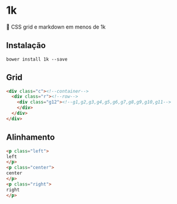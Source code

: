 # 1k
:balloon: CSS grid e markdown em menos de 1k

## Instalação

`bower install 1k --save`

## Grid

```html
<div class="c"><!--container-->
  <div class="r"><!--row-->
    <div class="g12"><!--g1,g2,g3,g4,g5,g6,g7,g8,g9,g10,g11-->
    </div>
  </div>
</div>
```

## Alinhamento

```html
<p class="left">
left
</p>
<p class="center">
center
</p>
<p class="right">
right
</p>
```
